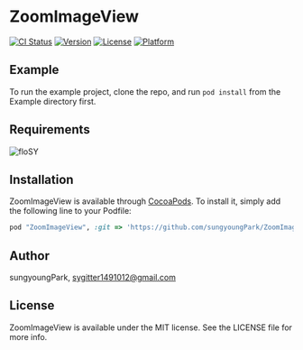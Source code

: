 # ZoomImageView

[![CI Status](https://img.shields.io/travis/sungyoungPark/ZoomImageView.svg?style=flat)](https://travis-ci.org/sungyoungPark/ZoomImageView)
[![Version](https://img.shields.io/cocoapods/v/ZoomImageView.svg?style=flat)](https://cocoapods.org/pods/ZoomImageView)
[![License](https://img.shields.io/cocoapods/l/ZoomImageView.svg?style=flat)](https://cocoapods.org/pods/ZoomImageView)
[![Platform](https://img.shields.io/cocoapods/p/ZoomImageView.svg?style=flat)](https://cocoapods.org/pods/ZoomImageView)

## Example

To run the example project, clone the repo, and run `pod install` from the Example directory first.

## Requirements
![floSY](https://github.com/sungyoungPark/ZoomImageView/assets/55025822/7eca41ef-828e-4738-9f50-19f65866e9c0)
## Installation

ZoomImageView is available through [CocoaPods](https://cocoapods.org). To install
it, simply add the following line to your Podfile:

```ruby
pod "ZoomImageView", :git => 'https://github.com/sungyoungPark/ZoomImageView.git', :tag => '0.1.0'

```

## Author

sungyoungPark, sygitter1491012@gmail.com

## License

ZoomImageView is available under the MIT license. See the LICENSE file for more info.

